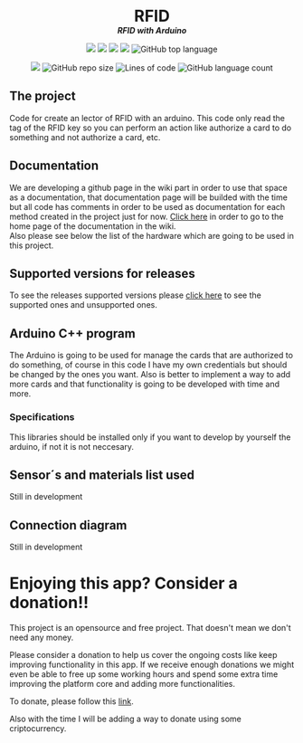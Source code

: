 <p align="center">
  <!--img width="300" src="" alt="logo"-->
  <h1 align="center" style="margin: 0 auto 0 auto;">RFID</h1>
  <h5 align="center" style="margin: 0 auto 0 auto;">RFID with Arduino</h5>
</p>

<p align="center">
  <img src="https://img.shields.io/github/last-commit/dmtzs/PN532-Arduino">
  <img src="https://img.shields.io/github/contributors/dmtzs/PN532-Arduino">
  <img src="https://img.shields.io/github/issues/dmtzs/PN532-Arduino?label=issues">
  <img src="https://img.shields.io/github/stars/dmtzs/PN532-Arduino">
  <img alt="GitHub top language" src="https://img.shields.io/github/languages/top/dmtzs/PN532-Arduino">
</p>

<p align="center">
  <img src="https://img.shields.io/github/languages/code-size/dmtzs/PN532-Arduino">
  <img alt="GitHub repo size" src="https://img.shields.io/github/repo-size/dmtzs/PN532-Arduino">
  <img alt="Lines of code" src="https://img.shields.io/tokei/lines/github/dmtzs/PN532-Arduino?label=total%20lines%20in%20repo">
  <img alt="GitHub language count" src="https://img.shields.io/github/languages/count/dmtzs/PN532-Arduino">
</p>

## The project
Code for create an lector of RFID with an arduino. This code only read the tag of the RFID key so you can perform an action like authorize a card to do something and not authorize a card, etc.

## Documentation
We are developing a github page in the wiki part in order to use that space as a documentation, that documentation page will be builded with the time but all code has comments in order to be used as documentation for each method created in the project just for now. [Click here](https://github.com/dmtzs/PN532-Arduino/wiki) in order to go to the home page of the documentation in the wiki.
<br>
Also please see below the list of the hardware which are going to be used in this project.

## Supported versions for releases
To see the releases supported versions please [click here](https://github.com/dmtzs/PN532-Arduino/blob/master/SECURITY.md) to see the supported ones and unsupported ones.

## Arduino C++ program
The Arduino is going to be used for manage the cards that are authorized to do something, of course in this code I have my own credentials but should be changed by the ones you want.
Also is better to implement a way to add more cards and that functionality is going to be developed with time and more.

### Specifications
This libraries should be installed only if you want to develop by yourself the arduino, if not it is not neccesary.

## Sensor´s and materials list used
Still in development

## Connection diagram
Still in development

# Enjoying this app? Consider a donation!!
This project is an opensource and free project. That doesn't mean we don't need any money.

Please consider a donation to help us cover the ongoing costs like keep improving functionality in this app. If we receive enough donations we might even be able to free up some working hours and spend some extra time improving the platform core and adding more functionalities.

To donate, please follow this [link](https://ceneka.net/dmtzs).

Also with the time I will be adding a way to donate using some criptocurrency.

